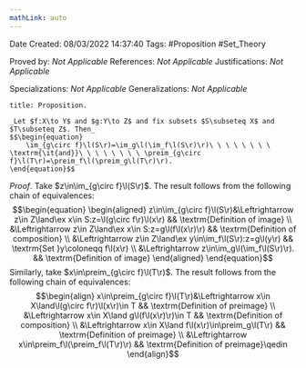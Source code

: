```yaml
---
mathLink: auto
---
```


<div class="topSpace"></div>

Date Created: 08/03/2022 14:37:40
Tags: #Proposition #Set_Theory

Proved by: _Not Applicable_
References: _Not Applicable_
Justifications: _Not Applicable_

Specializations: _Not Applicable_
Generalizations: _Not Applicable_

``` ad-Proposition
title: Proposition.

_Let $f:X\to Y$ and $g:Y\to Z$ and fix subsets $S\subseteq X$ and $T\subseteq Z$. Then_
$$\begin{equation}
    \im_{g\circ f}\l(S\r)=\im_g\l(\im_f\l(S\r)\r)\ \ \ \ \ \ \ \ \textrm{\it{and}}\ \ \ \ \ \ \ \ \preim_{g\circ f}\l(T\r)=\preim_f\l(\preim_g\l(T\r)\r).
\end{equation}$$

```

_Proof_. Take $z\in\im_{g\circ f}\l(S\r)$. The result follows from the following chain of equivalences:
$$\begin{equation}
    \begin{aligned}
        z\in\im_{g\circ f}\l(S\r)&\Leftrightarrow z\in Z\land\ex x\in S:z=\l(g\circ f\r)\l(x\r) && \textrm{Definition of image} \\
        &\Leftrightarrow z\in Z\land\ex x\in S:z=g\l(f\l(x\r)\r) && \textrm{Definition of composition} \\
        &\Leftrightarrow z\in Z\land\ex y\in\im_f\l(S\r):z=g\l(y\r) && \textrm{Set }y\coloneqq f\l(x\r) \\
        &\Leftrightarrow z\in\im_g\l(\im_f\l(S\r)\r). && \textrm{Definition of image}       
    \end{aligned}
\end{equation}$$
Similarly, take $x\in\preim_{g\circ f}\l(T\r)$. The result follows from the following chain of equivalences:
$$\begin{align}
    x\in\preim_{g\circ f}\l(T\r)&\Leftrightarrow x\in X\land\l(g\circ f\r)\l(x\r)\in T && \textrm{Definition of preimage} \\
    &\Leftrightarrow x\in X\land g\l(f\l(x\r)\r)\in T && \textrm{Definition of composition} \\
    &\Leftrightarrow x\in X\land f\l(x\r)\in\preim_g\l(T\r) && \textrm{Definition of preimage} \\
    &\Leftrightarrow x\in\preim_f\l(\preim_f\l(T\r)\r) && \textrm{Definition of preimage}\qedin
\end{align}$$
